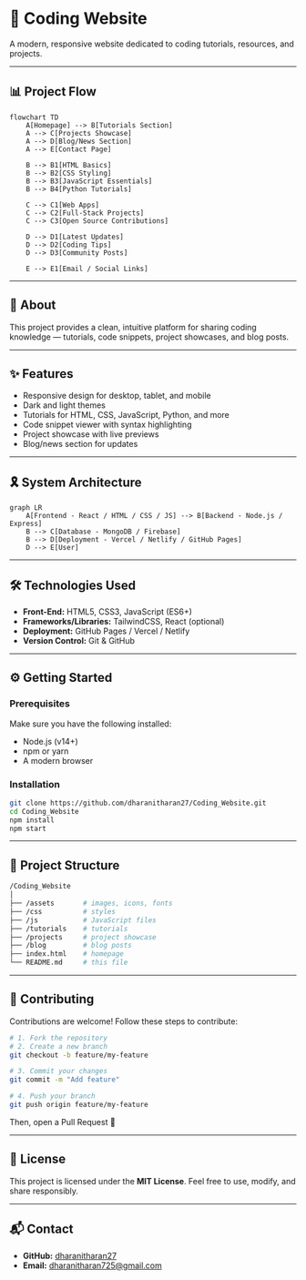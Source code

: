 # 🚀 Coding Website

A modern, responsive website dedicated to coding tutorials, resources, and projects.

---

## 📊 Project Flow

```mermaid
flowchart TD
    A[Homepage] --> B[Tutorials Section]
    A --> C[Projects Showcase]
    A --> D[Blog/News Section]
    A --> E[Contact Page]

    B --> B1[HTML Basics]
    B --> B2[CSS Styling]
    B --> B3[JavaScript Essentials]
    B --> B4[Python Tutorials]

    C --> C1[Web Apps]
    C --> C2[Full-Stack Projects]
    C --> C3[Open Source Contributions]

    D --> D1[Latest Updates]
    D --> D2[Coding Tips]
    D --> D3[Community Posts]

    E --> E1[Email / Social Links]
```

---

## 🧠 About

This project provides a clean, intuitive platform for sharing coding knowledge — tutorials, code snippets, project showcases, and blog posts.

---

## ✨ Features

* Responsive design for desktop, tablet, and mobile
* Dark and light themes
* Tutorials for HTML, CSS, JavaScript, Python, and more
* Code snippet viewer with syntax highlighting
* Project showcase with live previews
* Blog/news section for updates

---

## 🎗️ System Architecture

```mermaid
graph LR
    A[Frontend - React / HTML / CSS / JS] --> B[Backend - Node.js / Express]
    B --> C[Database - MongoDB / Firebase]
    B --> D[Deployment - Vercel / Netlify / GitHub Pages]
    D --> E[User]
```

---

## 🛠️ Technologies Used

* **Front-End:** HTML5, CSS3, JavaScript (ES6+)
* **Frameworks/Libraries:** TailwindCSS, React (optional)
* **Deployment:** GitHub Pages / Vercel / Netlify
* **Version Control:** Git & GitHub

---

## ⚙️ Getting Started

### Prerequisites

Make sure you have the following installed:

* Node.js (v14+)
* npm or yarn
* A modern browser

### Installation

```bash
git clone https://github.com/dharanitharan27/Coding_Website.git
cd Coding_Website
npm install
npm start
```

---

## 📁 Project Structure

```bash
/Coding_Website
│
├── /assets       # images, icons, fonts
├── /css          # styles
├── /js           # JavaScript files
├── /tutorials    # tutorials
├── /projects     # project showcase
├── /blog         # blog posts
├── index.html    # homepage
└── README.md     # this file
```

---

## 🤝 Contributing

Contributions are welcome!
Follow these steps to contribute:

```bash
# 1. Fork the repository
# 2. Create a new branch
git checkout -b feature/my-feature

# 3. Commit your changes
git commit -m "Add feature"

# 4. Push your branch
git push origin feature/my-feature
```

Then, open a Pull Request 🚀

---

## 🧾 License

This project is licensed under the **MIT License**.
Feel free to use, modify, and share responsibly.

---

## 📬 Contact

* **GitHub:** [dharanitharan27](https://github.com/dharanitharan27)
* **Email:** [dharanitharan725@gmail.com](mailto:dharanitharan725@gmail.com)
